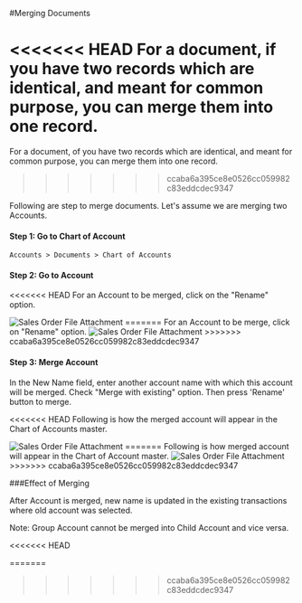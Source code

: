 #Merging Documents

<<<<<<< HEAD
For a document, if you have two records which are identical, and meant for common purpose, you can merge them into one record.
=======
For a document, of you have two records which are identical, and meant for common purpose, you can merge them into one record.
>>>>>>> ccaba6a395ce8e0526cc059982c83eddcdec9347

Following are step to merge documents. Let's assume we are merging two Accounts.

#### Step 1: Go to Chart of Account

`Accounts > Documents > Chart of Accounts`

#### Step 2: Go to Account 

<<<<<<< HEAD
For an Account to be merged, click on the "Rename" option.

<img alt="Sales Order File Attachment" class="screenshot" src="/docs/assets/img/articles/merge-docs-1.png">
=======
For an Account to be merge, click on "Rename" option.

<img alt="Sales Order File Attachment" class="screenshot" src="{{docs_base_url}}/assets/img/articles/merge-docs-1.png">
>>>>>>> ccaba6a395ce8e0526cc059982c83eddcdec9347

#### Step 3: Merge Account

In the New Name field, enter another account name with which this account will be merged. Check "Merge with existing" option. Then press 'Rename' button to merge.

<<<<<<< HEAD
Following is how the merged account will appear in the Chart of Accounts master.

<img alt="Sales Order File Attachment" class="screenshot" src="/docs/assets/img/articles/merge-docs-2.gif">
=======
Following is how merged account will appear in the Chart of Account master.

<img alt="Sales Order File Attachment" class="screenshot" src="{{docs_base_url}}/assets/img/articles/merge-docs-2.gif">
>>>>>>> ccaba6a395ce8e0526cc059982c83eddcdec9347

###Effect of Merging

After Account is merged, new name is updated in the existing transactions where old account was selected.

<div class="well"> Note: Group Account cannot be merged into Child Account and vice versa.</div>

<<<<<<< HEAD
<!-- markdown -->
=======
<!-- markdown -->
>>>>>>> ccaba6a395ce8e0526cc059982c83eddcdec9347
